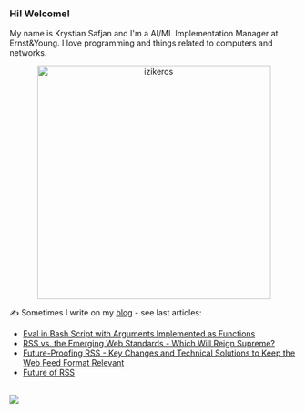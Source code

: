 ### Hi! Welcome!

<!-- INTRO -->
<p>My name is Krystian Safjan and I'm a AI/ML Implementation Manager at Ernst&Young. I love programming and things related to computers and networks.</p>

<!-- TECHNOLOGIES AND STATS -->
<center>
<!-- <p><img align="left" src="https://github-readme-stats.vercel.app/api/top-langs?username=izikeros&show_icons=true&locale=en&layout=compact" alt="izikeros" /></p> -->

<p>&nbsp;<img align="center" src="https://github-readme-stats.vercel.app/api?username=izikeros&count_private=true&show_icons=true" alt="izikeros" width="410" /></p>
</center>

<!-- MY WRITINGS -->
✍️ Sometimes I write on my [blog](http://safjan.com) - see last articles:
<!-- BLOG-POST-LIST:START -->
- [Eval in Bash Script with Arguments Implemented as Functions](https://www.safjan.com/bash-script-with-arguments-implemented-as-functions/)
- [RSS vs. the Emerging Web Standards - Which Will Reign Supreme?](https://www.safjan.com/emerging-alternatives-to-rss/)
- [Future-Proofing RSS - Key Changes and Technical Solutions to Keep the Web Feed Format Relevant](https://www.safjan.com/future-changes-to-rss/)
- [Future of RSS](https://www.safjan.com/future-of-rss/)
<!-- BLOG-POST-LIST:END -->

<!-- TROPHY -->
<br />
<img src="https://github-profile-trophy.vercel.app/?username=izikeros&theme=nord&no-frame=true&margin-w=10&column=7" />
